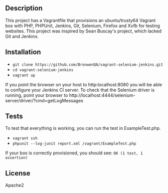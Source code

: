 ## Description
This project has a Vagrantfile that provisions an ubuntu/trusty64 Vagrant box with PHP, PHPUnit, Jenkins, Git, Selenium, Firefox and Xvfb for testing websites. This project was inspired by Sean Buscay's project, which lacked Git and Jenkins.

## Installation
* `git clone https://github.com/BronwenQA/vagrant-selenium-jenkins.git`
* `cd vagrant-selenium-jenkins`
* `vagrant up`

If you point the browser on your host to http:localhost:8080 you will be able to configure your Jenkins CI server.
To check that the Selenium driver is running, point your browser to http://localhost:4444/selenium-server/driver/?cmd=getLogMessages

## Tests
To test that everything is working, you can run the test in ExampleTest.php.
* `vagrant ssh`
* `phpunit --log-junit report.xml /vagrant/ExampleTest.php`

If your box is correctly provisioned, you should see:
`OK (1 test, 1 assertion)`

## License
Apache2
